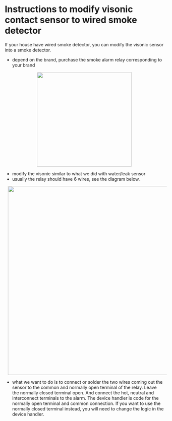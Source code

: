# Instructions to modify visonic contact sensor to wired smoke detector

If your house have wired smoke detector, you can modify the visonic sensor into a smoke detector. 
  - depend on the brand, purchase the smoke alarm relay corresponding to your brand
  
  <p align="center">
    <img src = "https://github.com/pakmanwg/smartthings-visonic-sensor/blob/master/rm4-relay.jpg" width=300 hspace=10/>
  </p>  
  
  - modify the visonic similar to what we did with water/leak sensor
  - usually the relay should have 6 wires, see the diagram below.
  
  
  <p align="center">
    <img src = "https://github.com/pakmanwg/smartthings-visonic-sensor/blob/master/firex-501-diagram2-large.jpg" width=600 hspace=10/>
  </p>  
  
   - what we want to do is to connect or solder the two wires coming out the sensor to the common and normally open terminal of the relay. Leave the normally closed terminal open. And connect the hot, neutral and interconnect terminals to the alarm. The device handler is code for the normally open terminal and common connection. If you want to use the normally closed terminal instead, you will need to change the logic in the device handler.
